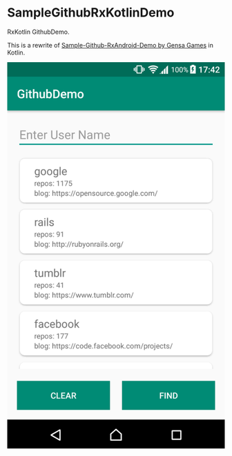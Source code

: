 SampleGithubRxKotlinDemo
===================================

RxKotlin GithubDemo.

This is a rewrite of [Sample-Github-RxAndroid-Demo
 by Gensa Games](https://github.com/kaushikgopal/RxJava-Android-Samples) in Kotlin.

 ![screenshot](./screenshot/screenshot1.png)